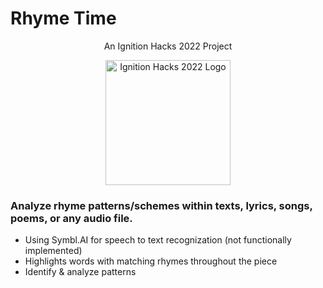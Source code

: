 # Rhyme Time

<p align="center">An Ignition Hacks 2022 Project</p>

<p align="center">
<img justify-content="center" alt="Ignition Hacks 2022 Logo" width="200" src="https://i.imgur.com/AdRiUtu.png"/>
</p>

### Analyze rhyme patterns/schemes within texts, lyrics, songs, poems, or any audio file. 
- Using Symbl.AI for speech to text recognization (not functionally implemented)
- Highlights words with matching rhymes throughout the piece
- Identify & analyze patterns
